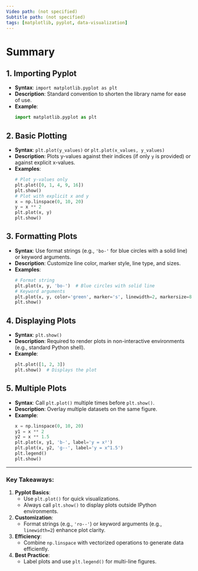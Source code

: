 ```yaml
---
Video path: (not specified)  
Subtitle path: (not specified)  
tags: [matplotlib, pyplot, data-visualization]  
---
```


# Summary

## 1. **Importing Pyplot**  
   - **Syntax**: `import matplotlib.pyplot as plt`  
   - **Description**: Standard convention to shorten the library name for ease of use.  
   - **Example**:  
     ```python  
     import matplotlib.pyplot as plt  
     ```

## 2. **Basic Plotting**  
   - **Syntax**: `plt.plot(y_values)` or `plt.plot(x_values, y_values)`  
   - **Description**: Plots y-values against their indices (if only `y` is provided) or against explicit x-values.  
   - **Examples**:  
     ```python  
     # Plot y-values only  
     plt.plot([0, 1, 4, 9, 16])  
     plt.show()  
     # Plot with explicit x and y  
     x = np.linspace(0, 10, 20)  
     y = x ** 2  
     plt.plot(x, y)  
     plt.show()  
     ```

## 3. **Formatting Plots**  
   - **Syntax**: Use format strings (e.g., `'bo-'` for blue circles with a solid line) or keyword arguments.  
   - **Description**: Customize line color, marker style, line type, and sizes.  
   - **Examples**:  
     ```python  
     # Format string  
     plt.plot(x, y, 'bo-')  # Blue circles with solid line  
     # Keyword arguments  
     plt.plot(x, y, color='green', marker='s', linewidth=2, markersize=8)  
     plt.show()  
     ```

## 4. **Displaying Plots**  
   - **Syntax**: `plt.show()`  
   - **Description**: Required to render plots in non-interactive environments (e.g., standard Python shell).  
   - **Example**:  
     ```python  
     plt.plot([1, 2, 3])  
     plt.show()  # Displays the plot  
     ```

## 5. **Multiple Plots**  
   - **Syntax**: Call `plt.plot()` multiple times before `plt.show()`.  
   - **Description**: Overlay multiple datasets on the same figure.  
   - **Example**:  
     ```python  
     x = np.linspace(0, 10, 20)  
     y1 = x ** 2  
     y2 = x ** 1.5  
     plt.plot(x, y1, 'b-', label='y = x²')  
     plt.plot(x, y2, 'g--', label='y = x^1.5')  
     plt.legend()  
     plt.show()  
     ```

---

### Key Takeaways:  
1. **Pyplot Basics**:  
   - Use `plt.plot()` for quick visualizations.  
   - Always call `plt.show()` to display plots outside IPython environments.  
2. **Customization**:  
   - Format strings (e.g., `'ro--'`) or keyword arguments (e.g., `linewidth=2`) enhance plot clarity.  
3. **Efficiency**:  
   - Combine `np.linspace` with vectorized operations to generate data efficiently.  
4. **Best Practice**:  
   - Label plots and use `plt.legend()` for multi-line figures.  